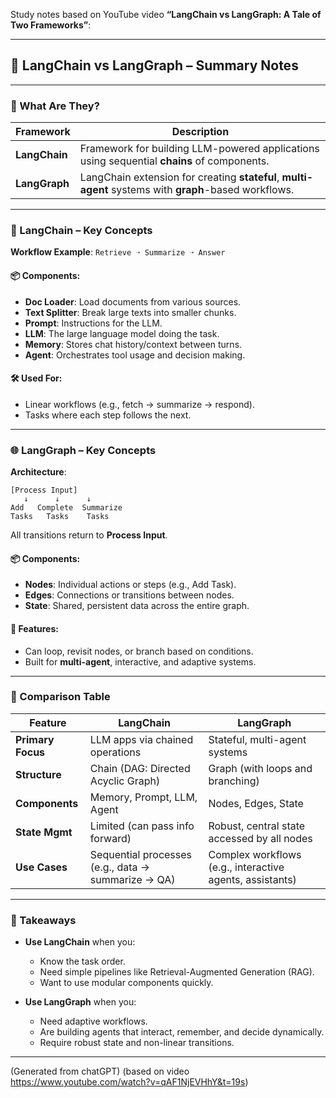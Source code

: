 Study notes based on YouTube video **“LangChain vs LangGraph: A Tale of Two Frameworks”**:

---

## 🧠 LangChain vs LangGraph – Summary Notes

---

### 🔹 What Are They?

| Framework     | Description                                                                                            |
| ------------- | ------------------------------------------------------------------------------------------------------ |
| **LangChain** | Framework for building LLM-powered applications using sequential **chains** of components.             |
| **LangGraph** | LangChain extension for creating **stateful**, **multi-agent** systems with **graph**-based workflows. |

---

### 🧱 LangChain – Key Concepts

**Workflow Example**:
`Retrieve ➝ Summarize ➝ Answer`

#### 📦 Components:

* **Doc Loader**: Load documents from various sources.
* **Text Splitter**: Break large texts into smaller chunks.
* **Prompt**: Instructions for the LLM.
* **LLM**: The large language model doing the task.
* **Memory**: Stores chat history/context between turns.
* **Agent**: Orchestrates tool usage and decision making.

#### 🛠 Used For:

* Linear workflows (e.g., fetch → summarize → respond).
* Tasks where each step follows the next.

---

### 🌐 LangGraph – Key Concepts

**Architecture**:

```
[Process Input]
   ↓      ↓      ↓
Add   Complete  Summarize
Tasks   Tasks    Tasks
```

All transitions return to **Process Input**.

#### 📦 Components:

* **Nodes**: Individual actions or steps (e.g., Add Task).
* **Edges**: Connections or transitions between nodes.
* **State**: Shared, persistent data across the entire graph.

#### 🧩 Features:

* Can loop, revisit nodes, or branch based on conditions.
* Built for **multi-agent**, interactive, and adaptive systems.

---

### 🔁 Comparison Table

| Feature           | **LangChain**                                      | **LangGraph**                                            |
| ----------------- | -------------------------------------------------- | -------------------------------------------------------- |
| **Primary Focus** | LLM apps via chained operations                    | Stateful, multi-agent systems                            |
| **Structure**     | Chain (DAG: Directed Acyclic Graph)                | Graph (with loops and branching)                         |
| **Components**    | Memory, Prompt, LLM, Agent                         | Nodes, Edges, State                                      |
| **State Mgmt**    | Limited (can pass info forward)                    | Robust, central state accessed by all nodes              |
| **Use Cases**     | Sequential processes (e.g., data → summarize → QA) | Complex workflows (e.g., interactive agents, assistants) |

---

### 🏁 Takeaways

* **Use LangChain** when you:

  * Know the task order.
  * Need simple pipelines like Retrieval-Augmented Generation (RAG).
  * Want to use modular components quickly.

* **Use LangGraph** when you:

  * Need adaptive workflows.
  * Are building agents that interact, remember, and decide dynamically.
  * Require robust state and non-linear transitions.

---

(Generated from chatGPT)
(based on video https://www.youtube.com/watch?v=qAF1NjEVHhY&t=19s)